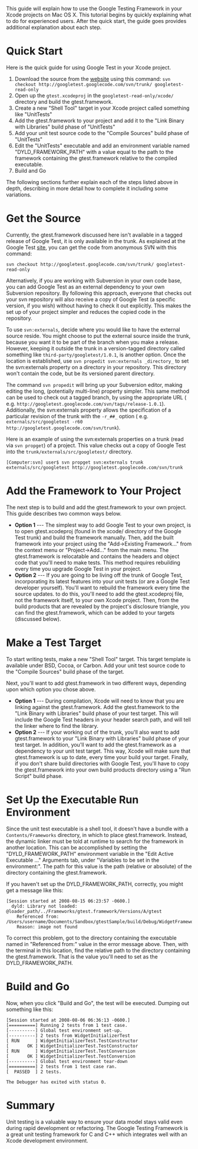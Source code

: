 This guide will explain how to use the Google Testing Framework in your Xcode projects on Mac OS X. This tutorial begins
by quickly explaining what to do for experienced users. After the quick start, the guide goes provides additional
explanation about each step.

# Quick Start #

Here is the quick guide for using Google Test in your Xcode project.

1. Download the source from the [website](http://code.google.com/p/googletest) using this
   command: `svn checkout http://googletest.googlecode.com/svn/trunk/ googletest-read-only`
1. Open up the `gtest.xcodeproj` in the `googletest-read-only/xcode/` directory and build the gtest.framework.
1. Create a new "Shell Tool" target in your Xcode project called something like "UnitTests"
1. Add the gtest.framework to your project and add it to the "Link Binary with Libraries" build phase of "UnitTests"
1. Add your unit test source code to the "Compile Sources" build phase of "UnitTests"
1. Edit the "UnitTests" executable and add an environment variable named "DYLD\_FRAMEWORK\_PATH" with a value equal to
   the path to the framework containing the gtest.framework relative to the compiled executable.
1. Build and Go

The following sections further explain each of the steps listed above in depth, describing in more detail how to
complete it including some variations.

# Get the Source #

Currently, the gtest.framework discussed here isn't available in a tagged release of Google Test, it is only available
in the trunk. As explained at the Google Test [site](http://code.google.com/p/googletest/source/checkout">svn), you can
get the code from anonymous SVN with this command:

```
svn checkout http://googletest.googlecode.com/svn/trunk/ googletest-read-only
```

Alternatively, if you are working with Subversion in your own code base, you can add Google Test as an external
dependency to your own Subversion repository. By following this approach, everyone that checks out your svn repository
will also receive a copy of Google Test (a specific version, if you wish) without having to check it out explicitly.
This makes the set up of your project simpler and reduces the copied code in the repository.

To use `svn:externals`, decide where you would like to have the external source reside. You might choose to put the
external source inside the trunk, because you want it to be part of the branch when you make a release. However, keeping
it outside the trunk in a version-tagged directory called something like `third-party/googletest/1.0.1`, is another
option. Once the location is established, use `svn propedit svn:externals _directory_` to set the svn:externals property
on a directory in your repository. This directory won't contain the code, but be its versioned parent directory.

The command `svn propedit` will bring up your Subversion editor, making editing the long, (potentially multi-line)
property simpler. This same method can be used to check out a tagged branch, by using the appropriate URL (
e.g. `http://googletest.googlecode.com/svn/tags/release-1.0.1`). Additionally, the svn:externals property allows the
specification of a particular revision of the trunk with the `-r_##_` option (
e.g. `externals/src/googletest -r60 http://googletest.googlecode.com/svn/trunk`).

Here is an example of using the svn:externals properties on a trunk (read via `svn propget`) of a project. This value
checks out a copy of Google Test into the `trunk/externals/src/googletest/` directory.

```
[Computer:svn] user$ svn propget svn:externals trunk
externals/src/googletest http://googletest.googlecode.com/svn/trunk
```

# Add the Framework to Your Project #

The next step is to build and add the gtest.framework to your own project. This guide describes two common ways below.

* **Option 1** --- The simplest way to add Google Test to your own project, is to open gtest.xcodeproj (found in the
  xcode/ directory of the Google Test trunk) and build the framework manually. Then, add the built framework into your
  project using the "Add->Existing Framework..." from the context menu or "Project->Add..." from the main menu. The
  gtest.framework is relocatable and contains the headers and object code that you'll need to make tests. This method
  requires rebuilding every time you upgrade Google Test in your project.
* **Option 2** --- If you are going to be living off the trunk of Google Test, incorporating its latest features into
  your unit tests (or are a Google Test developer yourself). You'll want to rebuild the framework every time the source
  updates. to do this, you'll need to add the gtest.xcodeproj file, not the framework itself, to your own Xcode project.
  Then, from the build products that are revealed by the project's disclosure triangle, you can find the
  gtest.framework, which can be added to your targets (discussed below).

# Make a Test Target #

To start writing tests, make a new "Shell Tool" target. This target template is available under BSD, Cocoa, or Carbon.
Add your unit test source code to the "Compile Sources" build phase of the target.

Next, you'll want to add gtest.framework in two different ways, depending upon which option you chose above.

* **Option 1** --- During compilation, Xcode will need to know that you are linking against the gtest.framework. Add the
  gtest.framework to the "Link Binary with Libraries" build phase of your test target. This will include the Google Test
  headers in your header search path, and will tell the linker where to find the library.
* **Option 2** --- If your working out of the trunk, you'll also want to add gtest.framework to your "Link Binary with
  Libraries" build phase of your test target. In addition, you'll want to add the gtest.framework as a dependency to
  your unit test target. This way, Xcode will make sure that gtest.framework is up to date, every time your build your
  target. Finally, if you don't share build directories with Google Test, you'll have to copy the gtest.framework into
  your own build products directory using a "Run Script" build phase.

# Set Up the Executable Run Environment #

Since the unit test executable is a shell tool, it doesn't have a bundle with a `Contents/Frameworks` directory, in
which to place gtest.framework. Instead, the dynamic linker must be told at runtime to search for the framework in
another location. This can be accomplished by setting the "DYLD\_FRAMEWORK\_PATH" environment variable in the "Edit
Active Executable ..." Arguments tab, under "Variables to be set in the environment:". The path for this value is the
path (relative or absolute) of the directory containing the gtest.framework.

If you haven't set up the DYLD\_FRAMEWORK\_PATH, correctly, you might get a message like this:

```
[Session started at 2008-08-15 06:23:57 -0600.]
  dyld: Library not loaded: @loader_path/../Frameworks/gtest.framework/Versions/A/gtest
    Referenced from: /Users/username/Documents/Sandbox/gtestSample/build/Debug/WidgetFrameworkTest
    Reason: image not found
```

To correct this problem, got to the directory containing the executable named in "Referenced from:" value in the error
message above. Then, with the terminal in this location, find the relative path to the directory containing the
gtest.framework. That is the value you'll need to set as the DYLD\_FRAMEWORK\_PATH.

# Build and Go #

Now, when you click "Build and Go", the test will be executed. Dumping out something like this:

```
[Session started at 2008-08-06 06:36:13 -0600.]
[==========] Running 2 tests from 1 test case.
[----------] Global test environment set-up.
[----------] 2 tests from WidgetInitializerTest
[ RUN      ] WidgetInitializerTest.TestConstructor
[       OK ] WidgetInitializerTest.TestConstructor
[ RUN      ] WidgetInitializerTest.TestConversion
[       OK ] WidgetInitializerTest.TestConversion
[----------] Global test environment tear-down
[==========] 2 tests from 1 test case ran.
[  PASSED  ] 2 tests.

The Debugger has exited with status 0.  
```

# Summary #

Unit testing is a valuable way to ensure your data model stays valid even during rapid development or refactoring. The
Google Testing Framework is a great unit testing framework for C and C++ which integrates well with an Xcode development
environment.